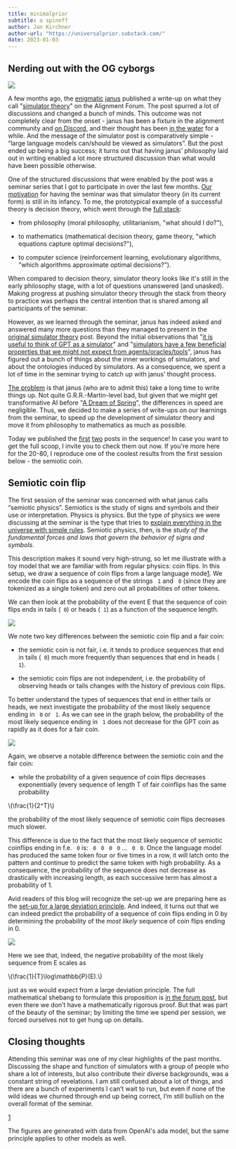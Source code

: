 ```yaml
---
title: minimalprior
subtitle: a spinoff
author: Jan Kirchner
author-url: "https://universalprior.substack.com/"
date: 2023-01-03
---
```



## Nerding out with the OG cyborgs

[![](https://substackcdn.com/image/fetch/w_1456,c_limit,f_auto,q_auto:good,fl_progressive:steep/https%3A%2F%2Fbucketeer-e05bbc84-baa3-437e-9518-adb32be77984.s3.amazonaws.com%2Fpublic%2Fimages%2Fb622ed84-247b-4e9c-a998-6aa364c481e8_2048x1628.png)](https://substackcdn.com/image/fetch/f_auto,q_auto:good,fl_progressive:steep/https%3A%2F%2Fbucketeer-e05bbc84-baa3-437e-9518-adb32be77984.s3.amazonaws.com%2Fpublic%2Fimages%2Fb622ed84-247b-4e9c-a998-6aa364c481e8_2048x1628.png)

A few months ago, the [enigmatic](https://twitter.com/repligate/status/1609712964705157123?s=20&t=nd8IRj_AuWyqZ4NsToSQTQ) [janus](https://generative.ink/prophecies/) published a write-up on what they call "[simulator theory](https://www.alignmentforum.org/posts/vJFdjigzmcXMhNTsx/simulators)" on the Alignment Forum. The post spurred a lot of discussions and changed a bunch of minds. This outcome was not completely clear from the onset - janus has been a fixture in the alignment community and [on Discord](https://www.eleuther.ai/), and their thought has been [in the water](https://astralcodexten.substack.com/p/janus-gpt-wrangling) for a while. And the message of the simulator post is comparatively simple - “large language models can/should be viewed as simulators”. But the post ended up being a big success; it turns out that having janus’ philosophy laid out in writing enabled a lot more structured discussion than what would have been possible otherwise.

One of the structured discussions that were enabled by the post was a seminar series that I got to participate in over the last few months. [Our motivation](https://www.alignmentforum.org/posts/nmMorGE4MS4txzr8q/simulators-seminar-sequence-1-background-and-shared) for having the seminar was that simulator theory (in its current form) is still in its infancy. To me, the prototypical example of a successful theory is decision theory, which went through the [full stack](https://universalprior.substack.com/i/46914010/how-to-solve-chess):

  * from philosophy (moral philosophy, utilitarianism, "what should I do?"),

  * to mathematics (mathematical decision theory, game theory, "which equations capture optimal decisions?"),

  * to computer science (reinforcement learning, evolutionary algorithms, "which algorithms approximate optimal decisions?").




When compared to decision theory, simulator theory looks like it's still in the early philosophy stage, with a lot of questions unanswered (and unasked). Making progress at pushing simulator theory through the stack from theory to practice was perhaps the central intention that is shared among all participants of the seminar.

However, as we learned through the seminar, janus has indeed asked and answered many more questions than they managed to present in the [original simulator theory](https://www.alignmentforum.org/posts/vJFdjigzmcXMhNTsx/simulators) post. Beyond the initial observations that "[it is useful to think of GPT as a simulator](https://www.alignmentforum.org/posts/vJFdjigzmcXMhNTsx/simulators#Simulators)" and "[simulators have a few beneficial properties that we might not expect from agents/oracles/tools](https://www.alignmentforum.org/posts/vJFdjigzmcXMhNTsx/simulators#Inadequate_ontologies)", janus has figured out a bunch of things about the inner workings of simulators, and about the ontologies induced by simulators. As a consequence, we spent a lot of time in the seminar trying to catch up with janus’ thought process.

[The problem](https://universalprior.substack.com/p/tspsis-and-how-i-write) is that janus (who are to admit this) take a long time to write things up. Not quite G.R.R.-Martin-level bad, but given that we might get transformative AI before "[A Dream of Spring](https://en.wikipedia.org/wiki/A_Song_of_Ice_and_Fire#A_Dream_of_Spring)", the differences in speed are negligible. Thus, we decided to make a series of write-ups on our learnings from the seminar, to speed up the development of simulator theory and move it from philosophy to mathematics as much as possible.

Today we published the [first](https://www.alignmentforum.org/posts/nmMorGE4MS4txzr8q/simulators-seminar-sequence-1-background-and-shared) [two](https://www.alignmentforum.org/posts/TTn6vTcZ3szBctvgb/simulators-seminar-sequence-2-semiotic-physics) posts in the sequence! In case you want to get the full scoop, I invite you to check them out now. If you're more here for the 20-80, I reproduce one of the coolest results from the first session below - the semiotic coin.

## Semiotic coin flip

The first session of the seminar was concerned with what janus calls “semiotic physics”. Semiotics is the study of signs and symbols and their use or interpretation. Physics is physics. But the type of physics we were discussing at the seminar is the type that tries to [explain everything in the universe with simple rules](https://www.lesswrong.com/tag/reductionism-sequence). Semiotic physics, then, is the _study of the fundamental forces and laws that govern the behavior of signs and symbols_.

This description makes it sound very high-strung, so let me illustrate with a toy model that we are familiar with from regular physics: coin flips. In this setup, we draw a sequence of coin flips from a large language mode[1](https://universalprior.substack.com/p/simulator-musings#footnote-1-94327725). We encode the coin flips as a sequence of the strings ` 1` and ` 0` (since they are tokenized as a single token) and zero out all probabilities of other tokens. 

We can then look at the probability of the event E that the sequence of coin flips ends in tails (` 0`) or heads (` 1`) as a function of the sequence length.

[![](https://substackcdn.com/image/fetch/w_1456,c_limit,f_auto,q_auto:good,fl_progressive:steep/https%3A%2F%2Fbucketeer-e05bbc84-baa3-437e-9518-adb32be77984.s3.amazonaws.com%2Fpublic%2Fimages%2Fe2c00bcc-bcb0-4586-9892-a61efb05857b_3027x2695.png)](https://substackcdn.com/image/fetch/f_auto,q_auto:good,fl_progressive:steep/https%3A%2F%2Fbucketeer-e05bbc84-baa3-437e-9518-adb32be77984.s3.amazonaws.com%2Fpublic%2Fimages%2Fe2c00bcc-bcb0-4586-9892-a61efb05857b_3027x2695.png)

We note two key differences between the semiotic coin flip and a fair coin:

  * the semiotic coin is not fair, i.e. it tends to produce sequences that end in tails (` 0`) much more frequently than sequences that end in heads (` 1`).

  * the semiotic coin flips are not independent, i.e. the probability of observing heads or tails changes with the history of previous coin flips.




To better understand the types of sequences that end in either tails or heads, we next investigate the probability of the most likely sequence ending in ` 0` or ` 1`. As we can see in the graph below, the probability of the most likely sequence ending in ` 1` does not decrease for the GPT coin as rapidly as it does for a fair coin.

[![](https://substackcdn.com/image/fetch/w_1456,c_limit,f_auto,q_auto:good,fl_progressive:steep/https%3A%2F%2Fbucketeer-e05bbc84-baa3-437e-9518-adb32be77984.s3.amazonaws.com%2Fpublic%2Fimages%2F1e56ee73-72eb-4e65-8768-3dc4c4802507_2829x2695.png)](https://substackcdn.com/image/fetch/f_auto,q_auto:good,fl_progressive:steep/https%3A%2F%2Fbucketeer-e05bbc84-baa3-437e-9518-adb32be77984.s3.amazonaws.com%2Fpublic%2Fimages%2F1e56ee73-72eb-4e65-8768-3dc4c4802507_2829x2695.png)

Again, we observe a notable difference between the semiotic coin and the fair coin:

  * while the probability of a given sequence of coin flips decreases exponentially (every sequence of length T of fair coinflips has the same probability 

\\(\frac{1}{2^T}\\)

the probability of the most likely sequence of semiotic coin flips decreases much slower.




This difference is due to the fact that the most likely sequence of semiotic coinflips ending in f.e. ` 0` is: ` 0` ` 0` ` 0` ` 0` ... ` 0` ` 0`. Once the language model has produced the same token four or five times in a row, it will latch onto the pattern and continue to predict the same token with high probability. As a consequence, the probability of the sequence does not decrease as drastically with increasing length, as each successive term has almost a probability of 1.

Avid readers of this blog will recognize the set-up we are preparing here as the [set-up for a large deviation principle](https://universalprior.substack.com/p/adversarial-attacks-and-optimal-control). And indeed, it turns out that we can indeed predict the probability of a sequence of coin flips ending in 0 by determining the probability of the _most likely_ sequence of coin flips ending in 0.

[![](https://substackcdn.com/image/fetch/w_1456,c_limit,f_auto,q_auto:good,fl_progressive:steep/https%3A%2F%2Fbucketeer-e05bbc84-baa3-437e-9518-adb32be77984.s3.amazonaws.com%2Fpublic%2Fimages%2Fed6a5168-6c76-4be4-a62f-e2c0c77d3f24_3028x2695.png)](https://substackcdn.com/image/fetch/f_auto,q_auto:good,fl_progressive:steep/https%3A%2F%2Fbucketeer-e05bbc84-baa3-437e-9518-adb32be77984.s3.amazonaws.com%2Fpublic%2Fimages%2Fed6a5168-6c76-4be4-a62f-e2c0c77d3f24_3028x2695.png)

Here we see that, indeed, the negative probability of the most likely sequence from E scales as

\\(\frac{1}{T}\log\mathbb{P}(E).\\)

just as we would expect from a large deviation principle. The full mathematical shebang to formulate this proposition is [in the forum post](https://www.alignmentforum.org/posts/TTn6vTcZ3szBctvgb/simulators-seminar-sequence-2-semiotic-physics), but even there we don’t have a mathematically rigorous proof. But that was part of the beauty of the seminar; by limiting the time we spend per session, we forced ourselves not to get hung up on details.

## Closing thoughts

Attending this seminar was one of my clear highlights of the past months. Discussing the shape and function of simulators with a group of people who share a lot of interests, but also contribute their diverse backgrounds, was a constant string of revelations. I am still confused about a lot of things, and there are a bunch of experiments I can’t wait to run, but even if none of the wild ideas we churned through end up being correct, I’m still bullish on the overall format of the seminar.

[1](https://universalprior.substack.com/p/simulator-musings#footnote-anchor-1-94327725)

The figures are generated with data from OpenAI's ada model, but the same principle applies to other models as well.
